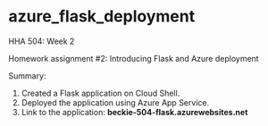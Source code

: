 # azure_flask_deployment
HHA 504: Week 2

Homework assignment #2: Introducing Flask and Azure deployment

Summary:
1. Created a Flask application on Cloud Shell.
2. Deployed the application using Azure App Service.
3. Link to the application: **beckie-504-flask.azurewebsites.net**
